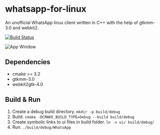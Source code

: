 # whatsapp-for-linux

An unofficial WhatsApp linux client written in C++ with the help of gtkmm-3.0 and webkit2.

[![Build Status](https://travis-ci.com/eneshecan/whatsapp-for-linux.svg?branch=master)](https://travis-ci.com/eneshecan/whatsapp-for-linux)

![App Window](https://github.com/eneshecan/whatsapp-for-linux/blob/master/screenshot/app.png)


## Dependencies

* cmake >= 3.2
* gtkmm-3.0
* webkit2gtk-4.0


## Build & Run

1. Create a debug build directory. `mkdir -p build/debug`
2. Build. `cmake -DCMAKE_BUILD_TYPE=Debug --build build/debug`
3. Create symbolic links to ui files in build folder. `ln -s ui/ build/debug/`
4. Run. `./build/debug/WhatsApp`
